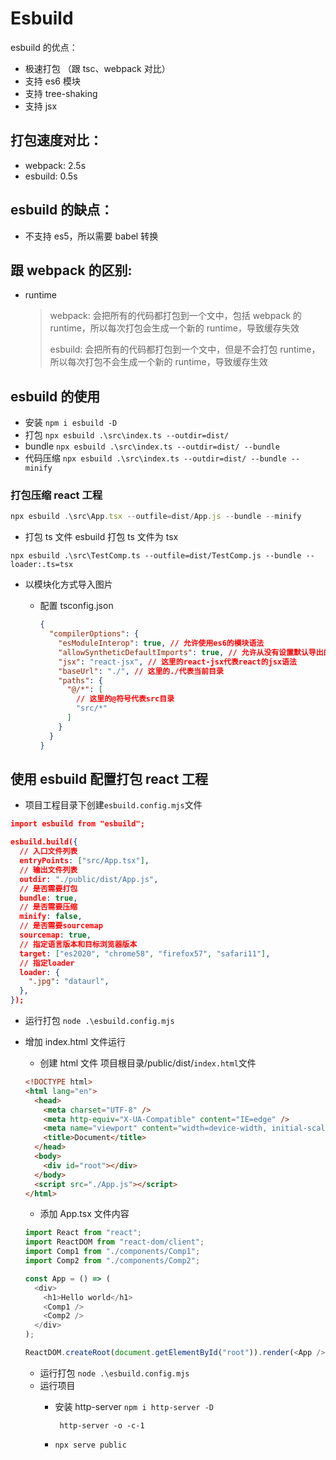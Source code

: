 # **Esbuild**

esbuild 的优点：

- 极速打包 （跟 tsc、webpack 对比）
- 支持 es6 模块
- 支持 tree-shaking
- 支持 jsx

## 打包速度对比：

- webpack: 2.5s
- esbuild: 0.5s

## esbuild 的缺点：

- 不支持 es5，所以需要 babel 转换

## 跟 webpack 的区别:

- runtime
  > webpack: 会把所有的代码都打包到一个文中，包括 webpack 的 runtime，所以每次打包会生成一个新的 runtime，导致缓存失效
  >
  > esbuild: 会把所有的代码都打包到一个文中，但是不会打包 runtime，所以每次打包不会生成一个新的 runtime，导致缓存生效

## esbuild 的使用

- 安装
  `npm i esbuild -D`
- 打包
  `npx esbuild .\src\index.ts --outdir=dist/`
- bundle
  `npx esbuild .\src\index.ts --outdir=dist/ --bundle`
- 代码压缩
  `npx esbuild .\src\index.ts --outdir=dist/ --bundle --minify`

### 打包压缩 react 工程

```js
npx esbuild .\src\App.tsx --outfile=dist/App.js --bundle --minify
```

- 打包 ts 文件
  esbuild 打包 ts 文件为 tsx

```
npx esbuild .\src\TestComp.ts --outfile=dist/TestComp.js --bundle --loader:.ts=tsx
```

- 以模块化方式导入图片

  - 配置 tsconfig.json

    ```json
    {
      "compilerOptions": {
        "esModuleInterop": true, // 允许使用es6的模块语法
        "allowSyntheticDefaultImports": true, // 允许从没有设置默认导出的模块中默认导入
        "jsx": "react-jsx", // 这里的react-jsx代表react的jsx语法
        "baseUrl": "./", // 这里的./代表当前目录
        "paths": {
          "@/*": [
            // 这里的@符号代表src目录
            "src/*"
          ]
        }
      }
    }
    ```

## 使用 esbuild 配置打包 react 工程

- 项目工程目录下创建`esbuild.config.mjs`文件

```json
import esbuild from "esbuild";

esbuild.build({
  // 入口文件列表
  entryPoints: ["src/App.tsx"],
  // 输出文件列表
  outdir: "./public/dist/App.js",
  // 是否需要打包
  bundle: true,
  // 是否需要压缩
  minify: false,
  // 是否需要sourcemap
  sourcemap: true,
  // 指定语言版本和目标浏览器版本
  target: ["es2020", "chrome58", "firefox57", "safari11"],
  // 指定loader
  loader: {
    ".jpg": "dataurl",
  },
});
```

- 运行打包
  `node .\esbuild.config.mjs`

- 增加 index.html 文件运行

  - 创建 html 文件 项目根目录/public/dist/`index.html`文件

  ```html
  <!DOCTYPE html>
  <html lang="en">
    <head>
      <meta charset="UTF-8" />
      <meta http-equiv="X-UA-Compatible" content="IE=edge" />
      <meta name="viewport" content="width=device-width, initial-scale=1.0" />
      <title>Document</title>
    </head>
    <body>
      <div id="root"></div>
    </body>
    <script src="./App.js"></script>
  </html>
  ```

  - 添加 App.tsx 文件内容

  ```js
  import React from "react";
  import ReactDOM from "react-dom/client";
  import Comp1 from "./components/Comp1";
  import Comp2 from "./components/Comp2";

  const App = () => (
    <div>
      <h1>Hello world</h1>
      <Comp1 />
      <Comp2 />
    </div>
  );

  ReactDOM.createRoot(document.getElementById("root")).render(<App />);
  ```
  - 运行打包
    `node .\esbuild.config.mjs`
  - 运行项目
    - 安装 http-server
      `npm i http-server -D`

      ` http-server -o -c-1`
    - `npx serve public`